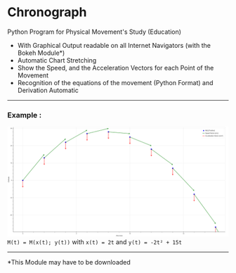 # Chronograph
Python Program for Physical Movement's Study (Education)

* With Graphical Output readable on all Internet Navigators (with the Bokeh Module*)
* Automatic Chart Stretching
* Show the Speed, and the Acceleration Vectors for each Point of the Movement
* Recognition of the equations of the movement (Python Format) and Derivation Automatic

---

### Example :

![Example1](img/bokeh_plot.png)
`M(t) = M(x(t); y(t))` with `x(t) = 2t` and `y(t) = -2t² + 15t`

----

*This Module may have to be downloaded
